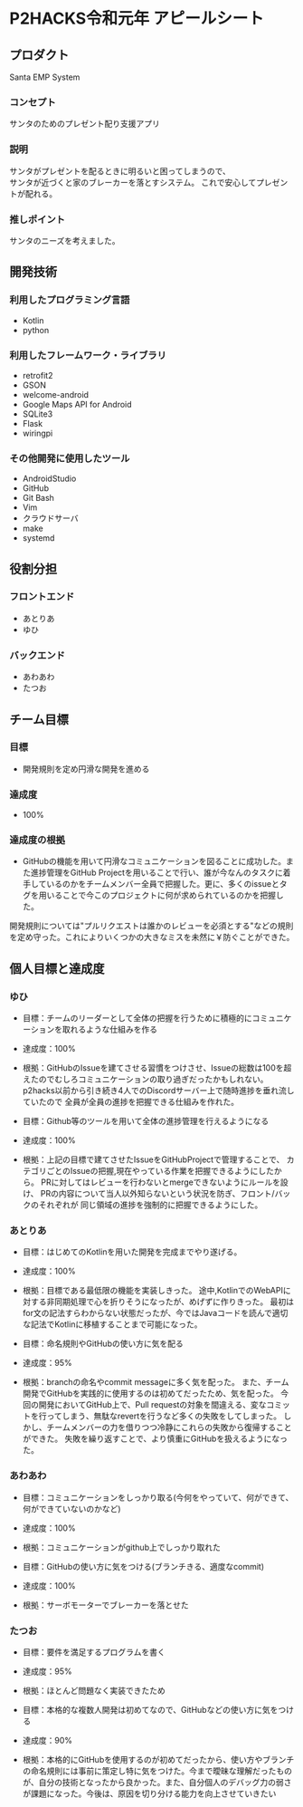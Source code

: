 # P2HACKS令和元年 アピールシート

## プロダクト
Santa EMP System
### コンセプト
サンタのためのプレゼント配り支援アプリ

### 説明
サンタがプレゼントを配るときに明るいと困ってしまうので、  
サンタが近づくと家のブレーカーを落とすシステム。
これで安心してプレゼントが配れる。


### 推しポイント
サンタのニーズを考えました。

## 開発技術

### 利用したプログラミング言語
- Kotlin
- python

### 利用したフレームワーク・ライブラリ
- retrofit2
- GSON
- welcome-android
- Google Maps API for Android
- SQLite3
- Flask
- wiringpi

### その他開発に使用したツール
- AndroidStudio
- GitHub
- Git Bash
- Vim
- クラウドサーバ
- make
- systemd

## 役割分担
### フロントエンド
- あとりあ
- ゆひ
### バックエンド
- あわあわ
- たつお

## チーム目標

### 目標
- 開発規則を定め円滑な開発を進める

### 達成度
- 100%

### 達成度の根拠
- GitHubの機能を用いて円滑なコミュニケーションを図ることに成功した。また進捗管理をGitHub Projectを用いることで行い、誰が今なんのタスクに着手しているのかをチームメンバー全員で把握した。更に、多くのissueとタグを用いることで今このプロジェクトに何が求められているのかを把握した。
   
開発規則については"プルリクエストは誰かのレビューを必須とする"などの規則を定め守った。これによりいくつかの大きなミスを未然に￥防ぐことができた。


## 個人目標と達成度

### ゆひ
- 目標：チームのリーダーとして全体の把握を行うために積極的にコミュニケーションを取れるような仕組みを作る
- 達成度：100%
- 根拠：GitHubのIssueを建てさせる習慣をつけさせ、Issueの総数は100を超えたのでむしろコミュニケーションの取り過ぎだったかもしれない。
p2hacks以前から引き続き4人でのDiscordサーバー上で随時進捗を垂れ流していたので
全員が全員の進捗を把握できる仕組みを作れた。

- 目標：Github等のツールを用いて全体の進捗管理を行えるようになる
- 達成度：100%
- 根拠：上記の目標で建てさせたIssueをGitHubProjectで管理することで、
カテゴリごとのIssueの把握,現在やっている作業を把握できるようにしたから。
PRに対してはレビューを行わないとmergeできないようにルールを設け、
PRの内容について当人以外知らないという状況を防ぎ、フロント/バックのそれぞれが
同じ領域の進捗を強制的に把握できるようにした。

### あとりあ
- 目標：はじめてのKotlinを用いた開発を完成までやり遂げる。
- 達成度：100%
- 根拠：目標である最低限の機能を実装しきった。
途中,KotlinでのWebAPIに対する非同期処理で心を折りそうになったが、めげずに作りきった。
最初はfor文の記法すらわからない状態だったが、今ではJavaコードを読んで適切な記法でKotlinに移植することまで可能になった。

- 目標：命名規則やGitHubの使い方に気を配る
- 達成度：95%
- 根拠：branchの命名やcommit messageに多く気を配った。
また、チーム開発でGitHubを実践的に使用するのは初めてだったため、気を配った。
今回の開発においてGitHub上で、Pull requestの対象を間違える、変なコミットを行ってしまう、無駄なrevertを行うなど多くの失敗をしてしまった。
しかし、チームメンバーの力を借りつつ冷静にこれらの失敗から復帰することができた。
失敗を繰り返すことで、より慎重にGitHubを扱えるようになった。

### あわあわ
- 目標：コミュニケーションをしっかり取る(今何をやっていて、何ができて、何ができていないのかなど)
- 達成度：100%
- 根拠：コミュニケーションがgithub上でしっかり取れた

- 目標：GitHubの使い方に気をつける(ブランチきる、適度なcommit)
- 達成度：100%
- 根拠：サーボモーターでブレーカーを落とせた

### たつお
- 目標：要件を満足するプログラムを書く
- 達成度：95%
- 根拠：ほとんど問題なく実装できたため

- 目標：本格的な複数人開発は初めてなので、GitHubなどの使い方に気をつける
- 達成度：90%
- 根拠：本格的にGitHubを使用するのが初めてだったから、使い方やブランチの命名規則には事前に策定し特に気をつけた。今まで曖昧な理解だったものが、自分の技術となったから良かった。また、自分個人のデバッグ力の弱さが課題になった。今後は、原因を切り分ける能力を向上させていきたい
